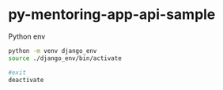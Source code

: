 # py-mentoring-app-api-sample

Python env

```bash
python -m venv django_env
source ./django_env/bin/activate

#exit
deactivate
```